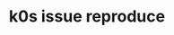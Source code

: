 ---
kind: module

title: k0s issue reproduce

description: |
  Debug the k0s issue

name: debug-1

createdAt: 2025-04-13
updatedAt: 2025-04-14
---